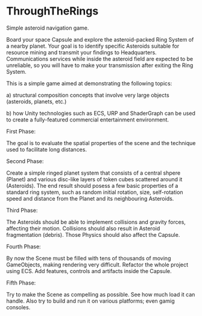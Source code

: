 # ThroughTheRings
Simple asteroid navigation game.

Board your space Capsule and explore the asteroid-packed Ring System of a nearby planet. Your goal is to identify specific Asteroids suitable for resource mining and transmit your findings to Headquarters. Communications services while inside the asteroid field are expected to be unreliable, so you will have to make your transmission after exiting the Ring System. 

This is a simple game aimed at demonstrating the following topics:

a) structural composition concepts that involve very large objects (asteroids, planets, etc.) 

b) how Unity technologies such as ECS, URP and ShaderGraph can be used to create a fully-featured commercial entertainment environment.


First Phase:

The goal is to evaluate the spatial properties of the scene and the technique used to facilitate long distances. 

Second Phase:

Create a simple ringed planet system that consists of a central shpere (Planet) and various disc-like layers of token cubes scattered around it (Asteroids).
The end result should posess a few basic properties of a standard ring system, such as random initial rotation, size, self-rotation speed and distance from the Planet and its neighbouring Asteroids.

Third Phase:

The Asteroids should be able to implement collisions and gravity forces, affecting their motion. Collisions should also result in Asteroid fragmentation (debris). Those Physics should also affect the Capsule. 

Fourth Phase:

By now the Scene must be filled with tens of thousands of moving GameObjects, making rendering very difficult. Refactor the whole project using ECS. Add features, controls and artifacts inside the Capsule. 

Fifth Phase:

Try to make the Scene as compelling as possible. See how much load it can handle. Also try to build and run it on various platforms; even gamig consoles. 


